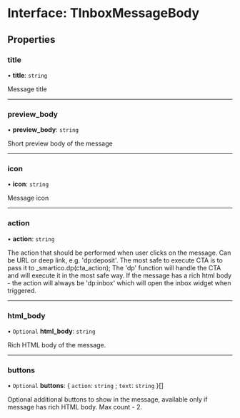 # Interface: TInboxMessageBody

## Properties

### title

• **title**: `string`

Message title

___

### preview\_body

• **preview\_body**: `string`

Short preview body of the message

___

### icon

• **icon**: `string`

Message icon

___

### action

• **action**: `string`

The action that should be performed when user clicks on the message.
Can be URL or deep link, e.g. 'dp:deposit'. The most safe to execute CTA is to pass it to _smartico.dp(cta_action);
The 'dp' function will handle the CTA and will execute it in the most safe way.
If the message has a rich html body - the action will always be 'dp:inbox' which will open the inbox widget when triggered.

___

### html\_body

• `Optional` **html\_body**: `string`

Rich HTML body of the message.

___

### buttons

• `Optional` **buttons**: \{ `action`: `string` ; `text`: `string`  }[]

Optional additional buttons to show in the message, available only if message has rich HTML body. Max count - 2.
